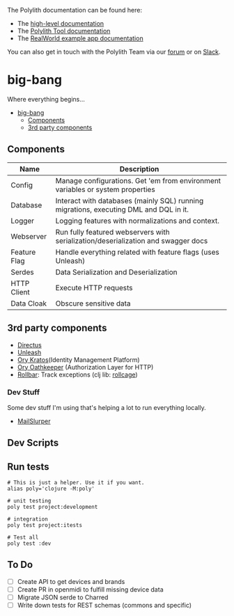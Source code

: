 The Polylith documentation can be found here:

- The [high-level documentation](https://polylith.gitbook.io/polylith)
- The [Polylith Tool documentation](https://github.com/polyfy/polylith)
- The [RealWorld example app documentation](https://github.com/furkan3ayraktar/clojure-polylith-realworld-example-app)

You can also get in touch with the Polylith Team via our [forum](https://polylith.freeflarum.com) or
on [Slack](https://clojurians.slack.com/archives/C013B7MQHJQ).

# big-bang

Where everything begins...

<!-- TOC -->

* [big-bang](#big-bang)
    * [Components](#components)
    * [3rd party components](#3rd-party-components)

<!-- TOC -->

## Components

| Name         | Description                                                                           |  
|--------------|---------------------------------------------------------------------------------------|
| Config       | Manage configurations. Get 'em from environment variables or system properties        |
| Database     | Interact with databases (mainly SQL) running migrations, executing DML and DQL in it. |
| Logger       | Logging features with normalizations and context.                                     |
| Webserver    | Run fully featured webservers with serialization/deserialization and swagger docs     |
| Feature Flag | Handle everything related with feature flags (uses Unleash)                           |
| Serdes       | Data Serialization and Deserialization                                                |
| HTTP Client  | Execute HTTP requests                                                                 |
| Data Cloak   | Obscure sensitive data                                                                |

## 3rd party components

- [Directus](https://github.com/directus/directus)
- [Unleash](https://github.com/Unleash/unleash)
- [Ory Kratos](https://www.ory.sh/docs/kratos/ory-kratos-intro)(Identity Management Platform)
- [Ory Oathkeeper](https://www.ory.sh/docs/oathkeeper/) (Authorization Layer for HTTP)
- [Rollbar](https://rollbar.com/): Track exceptions (clj lib: [rollcage](https://github.com/circleci/rollcage))

### Dev Stuff
Some dev stuff I'm using that's helping a lot to run everything locally.
- [MailSlurper](https://www.mailslurper.com/)

## Dev Scripts

## Run tests

```shell
# This is just a helper. Use it if you want.
alias poly='clojure -M:poly'

# unit testing
poly test project:development

# integration
poly test project:itests

# Test all
poly test :dev
```

## To Do

- [ ] Create API to get devices and brands
- [ ] Create PR in openmidi to fulfill missing device data
- [ ] Migrate JSON serde to Charred
- [ ] Write down tests for REST schemas (commons and specific)
